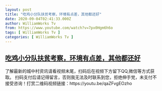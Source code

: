 ```yaml
---
layout: post
title: "吃鸡小分队扶贫考察，环境有点差，其他都还好"
date: 2020-09-04T02:41:33.000Z
author: WilliamWorks Tv
from: https://www.youtube.com/watch?v=7px0Hgm6h6o
tags: [ WilliamWorks Tv ]
categories: [ WilliamWorks Tv ]
---
```

<!--1599187293000-->
[吃鸡小分队扶贫考察，环境有点差，其他都还好](https://www.youtube.com/watch?v=7px0Hgm6h6o)
------

<div>
了解最新的城中村资讯请看视频末尾，扫码后在视频下方留下QQ,微信等方式获取。 扫码支付后请记得留言，否则我无法及时联系到您，拒绝伸手党，未支付不接受咨询！打赏二维码视频链接：https://youtu.be/qaZFvgEOzho
</div>
